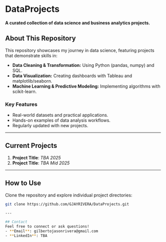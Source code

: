 # DataProjects  
**A curated collection of data science and business analytics projects.**  

## About This Repository  
This repository showcases my journey in data science, featuring projects that demonstrate skills in:  
- **Data Cleaning & Transformation:** Using Python (pandas, numpy) and SQL.  
- **Data Visualization:** Creating dashboards with Tableau and matplotlib/seaborn.  
- **Machine Learning & Predictive Modeling:** Implementing algorithms with scikit-learn.  

### Key Features  
- Real-world datasets and practical applications.  
- Hands-on examples of data analysis workflows.  
- Regularly updated with new projects.

---

## Current Projects  
1. **Project Title**: *TBA 2025*  
2. **Project Title**: *TBA Mid 2025*  

---

## How to Use  
Clone the repository and explore individual project directories:  
```bash
git clone https://github.com/GJAYRIVERA/DataProjects.git

---

## Contact  
Feel free to connect or ask questions!  
- **Email**: gilbertojasonrivera@gmail.com  
- **LinkedIn**: TBA
